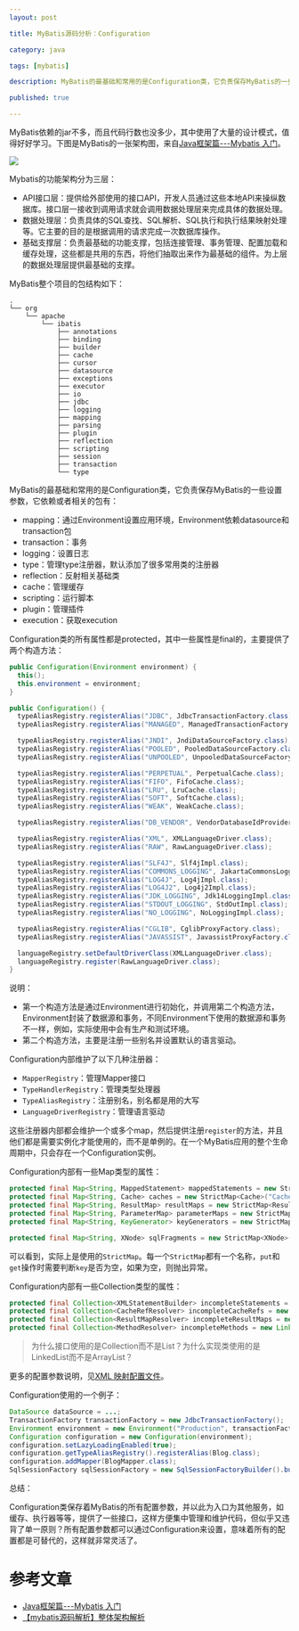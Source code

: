 ```yaml
---
layout: post

title: MyBatis源码分析：Configuration

category: java

tags: [mybatis]

description: MyBatis的最基础和常用的是Configuration类，它负责保存MyBatis的一些设置参数。

published: true

---
```


MyBatis依赖的jar不多，而且代码行数也没多少，其中使用了大量的设计模式，值得好好学习。下图是MyBatis的一张架构图，来自[Java框架篇---Mybatis 入门](http://www.imooc.com/article/1291)。

![](http://img.mukewang.com/55b1dbbd00016b6407090390.png)

Mybatis的功能架构分为三层：

- API接口层：提供给外部使用的接口API，开发人员通过这些本地API来操纵数据库。接口层一接收到调用请求就会调用数据处理层来完成具体的数据处理。
- 数据处理层：负责具体的SQL查找、SQL解析、SQL执行和执行结果映射处理等。它主要的目的是根据调用的请求完成一次数据库操作。
- 基础支撑层：负责最基础的功能支撑，包括连接管理、事务管理、配置加载和缓存处理，这些都是共用的东西，将他们抽取出来作为最基础的组件。为上层的数据处理层提供最基础的支撑。

MyBatis整个项目的包结构如下：

~~~
.
└── org
    └── apache
        └── ibatis
            ├── annotations
            ├── binding
            ├── builder
            ├── cache
            ├── cursor
            ├── datasource
            ├── exceptions
            ├── executor
            ├── io
            ├── jdbc
            ├── logging
            ├── mapping
            ├── parsing
            ├── plugin
            ├── reflection
            ├── scripting
            ├── session
            ├── transaction
            └── type
~~~

MyBatis的最基础和常用的是Configuration类，它负责保存MyBatis的一些设置参数，它依赖或者相关的包有：

- mapping：通过Environment设置应用环境，Environment依赖datasource和transaction包
- transaction：事务
- logging：设置日志
- type：管理type注册器，默认添加了很多常用类的注册器
- reflection：反射相关基础类
- cache：管理缓存
- scripting：运行脚本
- plugin：管理插件
- execution：获取execution

Configuration类的所有属性都是protected，其中一些属性是final的，主要提供了两个构造方法：

~~~java
public Configuration(Environment environment) {
  this();
  this.environment = environment;
}

public Configuration() {
  typeAliasRegistry.registerAlias("JDBC", JdbcTransactionFactory.class);
  typeAliasRegistry.registerAlias("MANAGED", ManagedTransactionFactory.class);

  typeAliasRegistry.registerAlias("JNDI", JndiDataSourceFactory.class);
  typeAliasRegistry.registerAlias("POOLED", PooledDataSourceFactory.class);
  typeAliasRegistry.registerAlias("UNPOOLED", UnpooledDataSourceFactory.class);

  typeAliasRegistry.registerAlias("PERPETUAL", PerpetualCache.class);
  typeAliasRegistry.registerAlias("FIFO", FifoCache.class);
  typeAliasRegistry.registerAlias("LRU", LruCache.class);
  typeAliasRegistry.registerAlias("SOFT", SoftCache.class);
  typeAliasRegistry.registerAlias("WEAK", WeakCache.class);

  typeAliasRegistry.registerAlias("DB_VENDOR", VendorDatabaseIdProvider.class);

  typeAliasRegistry.registerAlias("XML", XMLLanguageDriver.class);
  typeAliasRegistry.registerAlias("RAW", RawLanguageDriver.class);

  typeAliasRegistry.registerAlias("SLF4J", Slf4jImpl.class);
  typeAliasRegistry.registerAlias("COMMONS_LOGGING", JakartaCommonsLoggingImpl.class);
  typeAliasRegistry.registerAlias("LOG4J", Log4jImpl.class);
  typeAliasRegistry.registerAlias("LOG4J2", Log4j2Impl.class);
  typeAliasRegistry.registerAlias("JDK_LOGGING", Jdk14LoggingImpl.class);
  typeAliasRegistry.registerAlias("STDOUT_LOGGING", StdOutImpl.class);
  typeAliasRegistry.registerAlias("NO_LOGGING", NoLoggingImpl.class);

  typeAliasRegistry.registerAlias("CGLIB", CglibProxyFactory.class);
  typeAliasRegistry.registerAlias("JAVASSIST", JavassistProxyFactory.class);

  languageRegistry.setDefaultDriverClass(XMLLanguageDriver.class);
  languageRegistry.register(RawLanguageDriver.class);
}
~~~

说明：

- 第一个构造方法是通过Environment进行初始化，并调用第二个构造方法，Environment封装了数据源和事务，不同Environment下使用的数据源和事务不一样，例如，实际使用中会有生产和测试环境。
- 第二个构造方法，主要是注册一些别名并设置默认的语言驱动。

Configuration内部维护了以下几种注册器：

- `MapperRegistry`：管理Mapper接口
- `TypeHandlerRegistry`：管理类型处理器
- `TypeAliasRegistry`：注册别名，别名都是用的大写
- `LanguageDriverRegistry`：管理语言驱动

这些注册器内部都会维护一个或多个map，然后提供注册`register`的方法，并且他们都是需要实例化才能使用的，而不是单例的。在一个MyBatis应用的整个生命周期中，只会存在一个Configuration实例。

Configuration内部有一些Map类型的属性：

~~~java
protected final Map<String, MappedStatement> mappedStatements = new StrictMap<MappedStatement>("Mapped Statements collection");
protected final Map<String, Cache> caches = new StrictMap<Cache>("Caches collection");
protected final Map<String, ResultMap> resultMaps = new StrictMap<ResultMap>("Result Maps collection");
protected final Map<String, ParameterMap> parameterMaps = new StrictMap<ParameterMap>("Parameter Maps collection");
protected final Map<String, KeyGenerator> keyGenerators = new StrictMap<KeyGenerator>("Key Generators collection");

protected final Map<String, XNode> sqlFragments = new StrictMap<XNode>("XML fragments parsed from previous mappers");
~~~

可以看到，实际上是使用的`StrictMap`。每一个`StrictMap`都有一个名称，`put`和`get`操作时需要判断`key`是否为空，如果为空，则抛出异常。

Configuration内部有一些Collection类型的属性：

~~~java
protected final Collection<XMLStatementBuilder> incompleteStatements = new LinkedList<XMLStatementBuilder>();
protected final Collection<CacheRefResolver> incompleteCacheRefs = new LinkedList<CacheRefResolver>();
protected final Collection<ResultMapResolver> incompleteResultMaps = new LinkedList<ResultMapResolver>();
protected final Collection<MethodResolver> incompleteMethods = new LinkedList<MethodResolver>();
~~~

>为什么接口使用的是Collection而不是List？为什么实现类使用的是LinkedList而不是ArrayList？

更多的配置参数说明，见[XML 映射配置文件](http://www.mybatis.org/mybatis-3/zh/configuration.html)。

Configuration使用的一个例子：

~~~java
DataSource dataSource = ...;
TransactionFactory transactionFactory = new JdbcTransactionFactory();
Environment environment = new Environment("Production", transactionFactory, dataSource);
Configuration configuration = new Configuration(environment);
configuration.setLazyLoadingEnabled(true);
configuration.getTypeAliasRegistry().registerAlias(Blog.class);
configuration.addMapper(BlogMapper.class);
SqlSessionFactory sqlSessionFactory = new SqlSessionFactoryBuilder().build(configuration);
~~~

总结：

Configuration类保存着MyBatis的所有配置参数，并以此为入口为其他服务，如缓存、执行器等等，提供了一些接口，这样方便集中管理和维护代码，但似乎又违背了单一原则？所有配置参数都可以通过Configuration来设置，意味着所有的配置都是可替代的，这样就非常灵活了。


# 参考文章

- [Java框架篇---Mybatis 入门](http://www.imooc.com/article/1291)
- [【mybatis源码解析】整体架构解析](http://sukerz.scse.cn/index.php/2016/02/01/mybatis-framework/)
